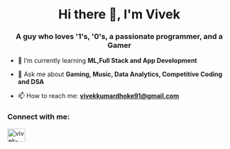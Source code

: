 
<h1 align="center">Hi there 👋, I'm Vivek</h1>
<h3 align="center">A guy who loves '1's, '0's, a passionate programmer, and a Gamer</h3>

- 🌱 I’m currently learning **ML,Full Stack and App Development**

- 💬 Ask me about **Gaming, Music, Data Analytics, Competitive Coding and DSA**
  
- 📫 How to reach me: **vivekkumardhoke91@gmail.com**



<h3 align="left">Connect with me:</h3>
<p align="left">
<a href="https://linkedin.com/in/vivek-kumar-dhoke/" target="blank"><img align="center" src="https://raw.githubusercontent.com/rahuldkjain/github-profile-readme-generator/master/src/images/icons/Social/linked-in-alt.svg" alt="vivek-kumar-dhoke/" height="30" width="40" /></a>
</p>
